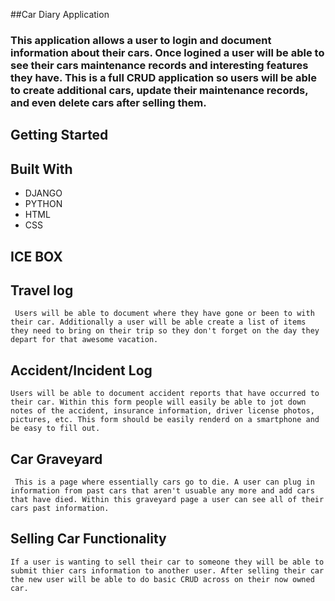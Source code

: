
##Car Diary Application

<h3>This application allows a user to login and document information about their cars. Once logined a user will be able to see their cars maintenance records and interesting features they have. This is a full CRUD application so users will be able to create additional cars, update their maintenance records, and even delete cars after selling them. <h3>

## Getting Started 


## Built With
<ul>
    <li>DJANGO</li>
    <li>PYTHON</li>
    <li>HTML</li>
    <li>CSS</li>
</ul>

## ICE BOX

## Travel log
     Users will be able to document where they have gone or been to with their car. Additionally a user will be able create a list of items they need to bring on their trip so they don't forget on the day they depart for that awesome vacation.

## Accident/Incident Log
    Users will be able to document accident reports that have occurred to their car. Within this form people will easily be able to jot down notes of the accident, insurance information, driver license photos, pictures, etc. This form should be easily renderd on a smartphone and be easy to fill out. 

## Car Graveyard
     This is a page where essentially cars go to die. A user can plug in information from past cars that aren't usuable any more and add cars that have died. Within this graveyard page a user can see all of their cars past information. 

## Selling Car Functionality 
    If a user is wanting to sell their car to someone they will be able to submit thier cars information to another user. After selling their car the new user will be able to do basic CRUD across on their now owned car. 
</h1>
